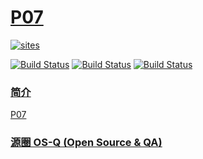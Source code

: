 # [P07](https://github.com/OS-Q/P07)

[![sites](http://182.61.61.133/link/resources/OSQ.png)](http://www.OS-Q.com)

[![Build Status](https://github.com/OS-Q/P07/workflows/CI/badge.svg)](https://github.com/OS-Q/P07/actions/workflows/CI.yml)
[![Build Status](https://circleci.com/gh/OS-Q/P07.svg?style=svg)](https://circleci.com/gh/OS-Q/P07)
[![Build Status](https://cloud.drone.io/api/badges/OS-Q/P07/status.svg)](https://cloud.drone.io/OS-Q/P07)

### [简介](https://github.com/OS-Q/P07/wiki)


[P07](https://github.com/OS-Q/P07)


### [源圈 OS-Q (Open Source & QA) ](http://www.OS-Q.com)
